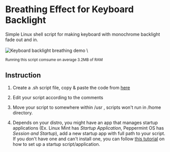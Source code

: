 # Breathing Effect for Keyboard Backlight
Simple Linux shell script for making keyboard with monochrome backlight fade out and in. \
\
![Keyboard backlight breathing demo](https://i.postimg.cc/ncLrFZhJ/breathing-Keyboard-DEMO.gif) \

<sub>Running this script comsume on average 3.2MB of RAM</sub>
<br>

## Instruction
1. Create a .sh script file, copy & paste the code from [here](https://github.com/JiayuanWen/KeyboardBacklight-Breathing-Linux/blob/main/breathingKeyboard_Template.sh)

2. Edit your script according to the comments

3. Move your script to somewhere within /usr , scripts won't run in /home directory. 

4. Depends on your distro, you might have an app that manages startup applications (Ex. Linux Mint has *Startup Application*, Peppermint OS has *Session and Startup*), add a new startup app with full path to your script. If you don't have one and can't install one, you can follow [this tutorial](https://www.baeldung.com/linux/run-script-on-startup) on how to set up a startup script/application.  
